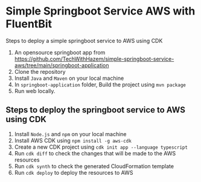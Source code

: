 # Simple Springboot Service AWS with FluentBit

Steps to deploy a simple springboot service to AWS using CDK
1. An opensource springboot app from https://github.com/TechWithHazem/simple-springboot-service-aws/tree/main/springboot-application
2. Clone the repository
3. Install `Java` and `Maven` on your local machine
4. In `springboot-application` folder, Build the project using `mvn package`
5. Run web locally.

## Steps to deploy the springboot service to AWS using CDK
1. Install `Node.js` and `npm` on your local machine
2. Install AWS CDK using `npm install -g aws-cdk`
3. Create a new CDK project using `cdk init app --language typescript`
4. Run `cdk diff` to check the changes that will be made to the AWS resources
5. Run `cdk synth` to check the generated CloudFormation template
6. Run `cdk deploy` to deploy the resources to AWS